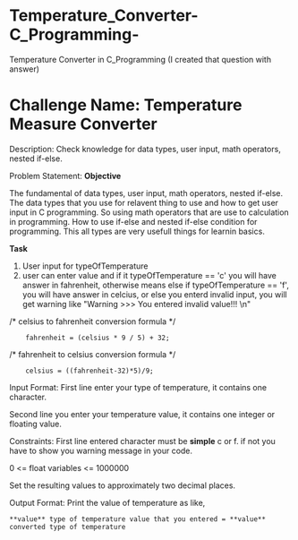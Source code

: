 # Temperature_Converter-C_Programming-
Temperature Converter in C_Programming (I created that question with answer)

# Challenge Name: Temperature Measure Converter

Description: Check knowledge for data types, user input, math operators, nested if-else. 

Problem Statement:
**Objective**

The fundamental of data types, user input, math operators, nested if-else. The data types that you use for relavent thing to use and how to get user input in C programming. So using math operators that are use to calculation in programming. How to use if-else and nested if-else condition for programming. This all types are very usefull things for learnin basics.

**Task** 

1. User input for typeOfTemperature
2. user can enter value and if it typeOfTemperature == 'c' you will have answer in fahrenheit, otherwise means else if typeOfTemperature == 'f',  you will have answer in celcius, or else you enterd invalid input, you will get warning like "Warning >>> You entered invalid value!!! \n"

/* celsius to fahrenheit conversion formula */

    	fahrenheit = (celsius * 9 / 5) + 32;
        
/* fahrenheit to celsius conversion formula */

    	celsius = ((fahrenheit-32)*5)/9;

Input Format: 
First line enter your type of temperature, it contains one character.

Second line you enter your temperature value, it contains one integer or floating value.

Constraints: 
First line entered character must be **simple** c or f. if not you have to show you warning message in your code.

0 <= float variables <= 1000000

Set the resulting values to approximately two decimal places.

Output Format: 
Print the value of temperature as like,

	**value** type of temperature value that you entered = **value** converted type of temperature
